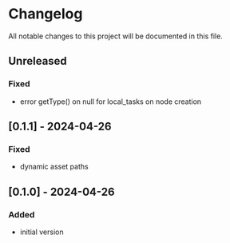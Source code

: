 # Changelog

All notable changes to this project will be documented in this file.

## Unreleased

### Fixed

- error getType() on null for local_tasks on node creation

## [0.1.1] - 2024-04-26

### Fixed

- dynamic asset paths

## [0.1.0] - 2024-04-26

### Added

- initial version
